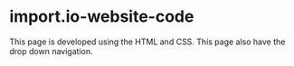 # import.io-website-code
This page is developed using the HTML and CSS. This page also have the drop down navigation.
